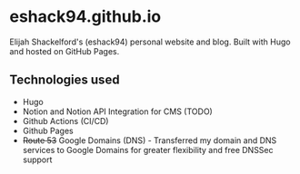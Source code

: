 # eshack94.github.io

Elijah Shackelford's (eshack94) personal website and blog. Built with Hugo and hosted on GitHub Pages.

## Technologies used
- Hugo
- Notion and Notion API Integration for CMS (TODO)
- Github Actions (CI/CD)
- Github Pages
- ~~Route 53~~ Google Domains (DNS) - Transferred my domain and DNS services to Google Domains for greater flexibility and free DNSSec support
